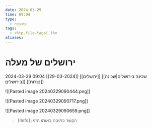 ```yaml
---
date: 2024-03-29
time: 09:04
type:
  - מחשבות
tags:
  - <%tp.file.tags(,)%>
aliases:
---
```


# ירושלים של מעלה

2024-03-29
09:04
[[29-03-2024]]
[[ירושלים]]
[[שכינה בירושלים|שכינה בירושלים]]
[[נצרות]]

![[Pasted image 20240329090444.png]]

![[Pasted image 20240329090717.png]]

![[Pasted image 20240329090659.png]]



> [!info] 
> הקשר כתיבה 
> באותו הזמן
> 
